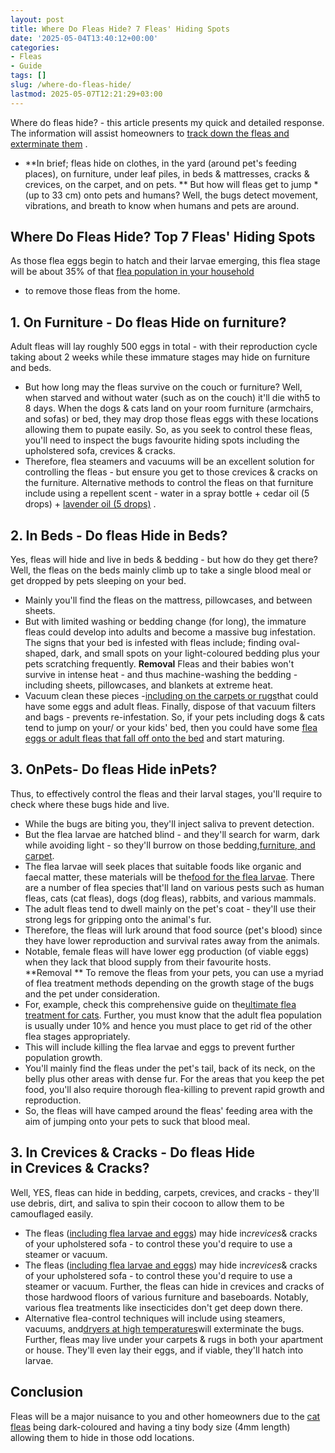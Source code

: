 ```yaml
---
layout: post
title: Where Do Fleas Hide? 7 Fleas' Hiding Spots
date: '2025-05-04T13:40:12+00:00'
categories:
- Fleas
- Guide
tags: []
slug: /where-do-fleas-hide/
lastmod: 2025-05-07T12:21:29+03:00
---
```


Where do fleas hide? - this article presents my quick and detailed response. The information will assist homeowners to
[track down the fleas and exterminate them](https://pestpolicy.com/best-fogger-for-fleas/)
.
- **In brief; fleas hide on clothes, in the yard (around pet's feeding places), on furniture, under leaf piles, in beds & mattresses, cracks & crevices, on the carpet, and on pets. **
But how will fleas get to jump *(up to 33 cm) onto pets and humans? Well, the bugs detect movement, vibrations, and breath to know when humans and pets are around.
## Where Do Fleas Hide? Top 7 Fleas' Hiding Spots
As those flea eggs begin to hatch and their larvae emerging, this flea stage will be about 35% of that
[flea population in your household](https://pestpolicy.com/best-flea-spray-for-home/)
- to remove those fleas from the home.
## 1. On Furniture - Do fleas Hide on furniture?
Adult fleas will lay roughly
500 eggs in total - with their reproduction cycle taking about 2 weeks while these immature stages may hide on
furniture and beds.
- But how long may the fleas survive on the couch or furniture? Well, when starved and without water (such as on the couch) it'll die with5 to 8 days.
When the dogs & cats land on your room furniture (armchairs, and sofas) or bed, they may drop those fleas eggs with these locations allowing them to pupate easily.
So, as you seek to control these fleas, you'll need to inspect the bugs favourite hiding spots including the upholstered sofa, crevices & cracks.
- Therefore, flea steamers and vacuums will be an excellent solution for controlling the fleas - but ensure you get to those crevices & cracks on the furniture.
Alternative methods to control the fleas on that furniture include using a repellent
scent -
water in a spray bottle +
cedar oil (5 drops) +
[lavender oil (5 drops)](https://pestpolicy.com/does-lavender-oil-kill-fleas/)
.
## 2. In Beds - Do fleas Hide in Beds?
Yes, fleas will hide and live in beds & bedding - but how do they get there? Well, the fleas on the beds mainly climb up to take a single blood meal or get dropped by pets sleeping on your bed.
- Mainly you'll find the fleas on the mattress, pillowcases, and between sheets.
- But with limited washing or bedding change (for long), the immature fleas could develop into adults and become a massive bug infestation.
The signs that your bed is infested with fleas include; finding oval-shaped, dark, and small spots on your light-coloured bedding plus your pets scratching frequently.
**Removal**
Fleas and their babies won't survive in intense heat - and thus machine-washing the bedding - including sheets, pillowcases, and blankets at extreme heat.
- Vacuum clean these pieces -[including on the carpets or rugs](https://pestpolicy.com/does-salt-kill-fleas/)that could have some eggs and adult fleas. Finally, dispose of that vacuum filters and bags - prevents re-infestation.
So, if your pets including dogs & cats tend to jump on your/ or your kids' bed, then you could have some
[flea eggs or adult fleas that fall off onto the bed](https://pestpolicy.com/how-to-get-rid-of-fleas-in-bed/)
and start maturing.
## 3. OnPets- Do fleas Hide inPets?
Thus, to effectively control the fleas and their larval stages, you'll require to check where these bugs hide and live.
- While the bugs are biting you, they'll inject saliva to prevent detection.
- But the flea larvae are hatched blind - and they'll search for warm, dark while avoiding light - so they'll burrow on those bedding,[furniture, and carpet](https://pestpolicy.com/best-flea-spray-for-carpet/).
- The flea larvae will seek places that suitable foods like organic and faecal matter, these materials will be the[food for the flea larvae](https://pestpolicy.com/what-do-flea-larvae-eat/).
There are a number of flea species that'll land on various pests such as human fleas, cats (cat fleas), dogs (dog fleas), rabbits, and various mammals.
- The adult fleas tend to dwell mainly on the pet's coat - they'll use their strong legs for gripping onto the animal's fur.
- Therefore, the fleas will lurk around that food source (pet's blood) since they have lower reproduction and survival rates away from the animals.
- Notable, female fleas will have lower egg production (of viable eggs) when they lack that blood supply from their favourite hosts.
**Removal **
To remove the fleas from your pets, you can use a myriad of flea treatment methods depending on the growth stage of the bugs and the pet under consideration.
- For, example, check this comprehensive guide on the[ultimate flea treatment for cats](https://pestpolicy.com/best-flea-treatment-for-cats/).
Further, you must know that the adult flea population is usually under 10% and hence you must place to get rid of the other flea stages appropriately.
- This will include killing the flea larvae and eggs to prevent further population growth.
- You'll mainly find the fleas under the pet's tail, back of its neck, on the belly plus other areas with dense fur.
For the areas that you keep the pet food, you'll also require thorough flea-killing to prevent rapid growth and reproduction.
- So, the fleas will have camped around the fleas' feeding area with the aim of jumping onto your pets to suck that blood meal.
## 3. In Crevices & Cracks - Do fleas Hide in Crevices & Cracks?
Well, YES, fleas can hide in bedding, carpets, crevices, and cracks - they'll use debris, dirt, and saliva to spin their cocoon to allow them to be camouflaged easily.
- The fleas ([including flea larvae and eggs](https://pestpolicy.com/what-do-baby-fleas-look-like/)) may hide in*crevices*& cracks of your upholstered sofa - to control these you'd require to use a steamer or vacuum.
- The fleas ([including flea larvae and eggs](https://pestpolicy.com/what-do-baby-fleas-look-like/)) may hide in*crevices*& cracks of your upholstered sofa - to control these you'd require to use a steamer or vacuum.
Further, the fleas can hide in crevices and cracks of those hardwood floors of various furniture and baseboards. Notably, various flea treatments like insecticides don't get deep down there.
- Alternative flea-control techniques will include using steamers, vacuums, and[dryers at high temperatures](https://pestpolicy.com/does-the-dryer-kill-fleas/)will exterminate the bugs.
Further, fleas may live under your carpets & rugs in both your apartment or house. They'll even lay their eggs, and if viable, they'll hatch into larvae.
## Conclusion
Fleas will be a major nuisance to you and other homeowners due to the
[cat fleas](https://ento.psu.edu/extension/factsheets/fleas)
being dark-coloured and having a tiny body size (4mm length) allowing them to hide in those odd locations.
